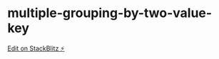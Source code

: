# multiple-grouping-by-two-value-key

[Edit on StackBlitz ⚡️](https://stackblitz.com/edit/multiple-grouping-by-two-value-key)